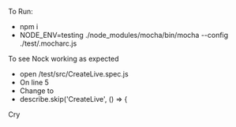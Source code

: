 To Run:

- npm i
- NODE_ENV=testing ./node_modules/mocha/bin/mocha --config ./test/.mocharc.js

To see Nock working as expected

- open /test/src/CreateLive.spec.js
- On line 5
- Change to
- describe.skip('CreateLive', () => {

Cry

